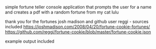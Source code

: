 simple fortune teller console application that prompts the user for a name and creates a pdf with a random fortune from my cat lulu

thank you for the fortunes josh madison and github user reggi - sources included
https://joshmadison.com/2008/04/20/fortune-cookie-fortunes/
https://github.com/reggi/fortune-cookie/blob/master/fortune-cookie.json

example output included
